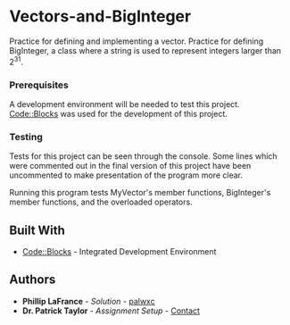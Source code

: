 # Vectors-and-BigInteger

Practice for defining and implementing a vector. Practice for defining BigInteger, a class where a string is used to represent integers larger than 2<sup>31</sup>.

### Prerequisites

A development environment will be needed to test this project. [Code::Blocks](http://www.codeblocks.org/) was used for the development of this project.

### Testing

Tests for this project can be seen through the console. Some lines which were commented out in the final version of this project have been uncommented to make presentation of the program more clear. 

Running this program tests MyVector's member functions, BigInteger's member functions, and the overloaded operators.

## Built With

* [Code::Blocks](http://www.codeblocks.org/) - Integrated Development Environment

## Authors

* **Phillip LaFrance** - *Solution* - [palwxc](https://github.com/palwxc)
* **Dr. Patrick Taylor** - *Assignment Setup* - [Contact](https://taylor.git-pages.mst.edu/index_files/ContactPublicKey.html)

